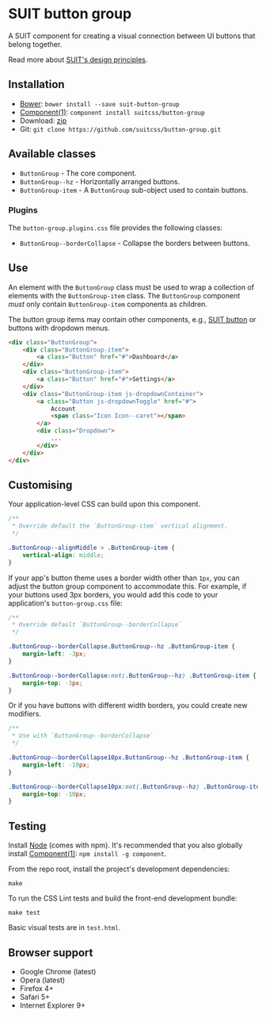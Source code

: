 # SUIT button group

A SUIT component for creating a visual connection between UI buttons that
belong together.

Read more about [SUIT's design principles](https://github.com/suitcss/suit/).

## Installation

* [Bower](http://bower.io/): `bower install --save suit-button-group`
* [Component(1)](http://component.io/): `component install suitcss/button-group`
* Download: [zip](https://github.com/suitcss/button-group/zipball/master)
* Git: `git clone https://github.com/suitcss/button-group.git`

## Available classes

* `ButtonGroup` - The core component.
* `ButtonGroup--hz` - Horizontally arranged buttons.
* `ButtonGroup-item` - A `ButtonGroup` sub-object used to contain buttons.

### Plugins

The `button-group.plugins.css` file provides the following classes:

* `ButtonGroup--borderCollapse` - Collapse the borders between buttons.

## Use

An element with the `ButtonGroup` class must be used to wrap a collection of
elements with the `ButtonGroup-item` class. The `ButtonGroup` component *must*
only contain `ButtonGroup-item` components as children.

The button group items may contain other components, e.g., [SUIT
button](https://github.com/suitcss/button) or buttons with dropdown
menus.

```html
<div class="ButtonGroup">
    <div class="ButtonGroup-item">
        <a class="Button" href="#">Dashboard</a>
    </div>
    <div class="ButtonGroup-item">
        <a class="Button" href="#">Settings</a>
    </div>
    <div class="ButtonGroup-item js-dropdownContainer">
        <a class="Button js-dropdownToggle" href="#">
            Account
            <span class="Icon Icon--caret"></span>
        </a>
        <div class="Dropdown">
            ...
        </div>
    </div>
</div>
```

## Customising

Your application-level CSS can build upon this component.

```css
/**
 * Override default the `ButtonGroup-item` vertical alignment.
 */

.ButtonGroup--alignMiddle > .ButtonGroup-item {
    vertical-align: middle;
}
```

If your app's button theme uses a border width other than `1px`, you can adjust the
button group component to accommodate this. For example, if your buttons used
3px borders, you would add this code to your application's `button-group.css` file:

```css
/**
 * Override default `ButtonGroup--borderCollapse`
 */

.ButtonGroup--borderCollapse.ButtonGroup--hz .ButtonGroup-item {
    margin-left: -3px;
}

.ButtonGroup--borderCollapse:not(.ButtonGroup--hz) .ButtonGroup-item {
    margin-top: -3px;
}
```

Or if you have buttons with different width borders, you could create new modifiers.

```css
/**
 * Use with `ButtonGroup--borderCollapse`
 */

.ButtonGroup--borderCollapse10px.ButtonGroup--hz .ButtonGroup-item {
    margin-left: -10px;
}

.ButtonGroup--borderCollapse10px:not(.ButtonGroup--hz) .ButtonGroup-item {
    margin-top: -10px;
}
```

## Testing

Install [Node](http://nodejs.org) (comes with npm). It's recommended that you
also globally install [Component(1)](http://component.io): `npm install -g
component`.

From the repo root, install the project's development dependencies:

```
make
```

To run the CSS Lint tests and build the front-end development bundle:

```
make test
```

Basic visual tests are in `test.html`.

## Browser support

* Google Chrome (latest)
* Opera (latest)
* Firefox 4+
* Safari 5+
* Internet Explorer 9+
